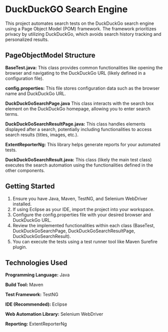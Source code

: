 # DuckDuckGO Search Engine

This project automates search tests on the DuckDuckGo search engine using a Page Object Model (POM) framework. The framework prioritizes privacy by utilizing DuckDuckGo, which avoids search history tracking and personalized results.





## PageObjectModel Structure

**BaseTest.java:** This class provides common functionalities like opening the browser and navigating to the DuckDuckGo URL (likely defined in a configuration file).

**config.properties:** This file stores configuration data such as the browser name and DuckDuckGo URL.

**DuckDuckGoSearchPage.java** This class interacts with the search box element on the DuckDuckGo homepage, allowing you to enter search terms.

**DuckDuckGoSearchResultPage.java:** This class handles elements displayed after a search, potentially including functionalities to access search results (titles, images, etc.).

**ExtentReporterNg:** This library helps generate reports for your automated tests.

**DuckDuckGoSearchResult.java:** This class (likely the main test class) executes the search automation using the functionalities defined in the other components.


## Getting Started

1.	Ensure you have Java, Maven, TestNG, and Selenium WebDriver installed.
2.	If using Eclipse as your IDE, import the project into your workspace.
3.	Configure the config.properties file with your desired browser and DuckDuckGo URL.
4.	Review the implemented functionalities within each class (BaseTest, DuckDuckGoSearchPage, DuckDuckGoSearchResultPage, DuckDuckGoSearchResult).
5.	You can execute the tests using a test runner tool like Maven Surefire plugin.




## Technologies Used

**Programming Language:** Java

**Build Tool:** Maven

**Test Framework:** TestNG

**IDE (Recommended):** Eclipse

**Web Automation Library:** Selenium WebDriver

**Reporting:** ExtentReporterNg
